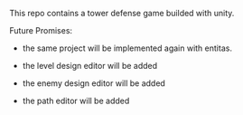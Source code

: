 This repo contains a tower defense game builded with unity.

Future Promises: 

- the same project will be implemented again with entitas.

- the level design editor will be added

- the enemy design editor will be added

- the path editor will be added
